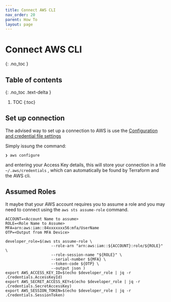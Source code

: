 ```yaml
---
title: Connect AWS CLI
nav_order: 20
parent: How To
layout: page
---
```


# Connect AWS CLI
{: .no_toc }

## Table of contents
{: .no_toc .text-delta }

1. TOC
{:toc}

## Set up connection

The advised way to set up a connection to AWS is use the [Configuration and credential file settings]( https://docs.aws.amazon.com/cli/latest/userguide/cli-configure-files.html) 

Simply issung the command:

```
❯ aws configure
```

and entering your Access Key details, this will store your connection in a file `~/.aws/credentials` , which can automatically be found by Terraform and the AWS cli.

## Assumed Roles

It maybe that your AWS account requires you to assume a role and you may need to connect using the `aws sts assume-role` command. 

```
ACCOUNT=<Account Name to assume>
ROLE=<Role Name to Assume>
MFA=arn:aws:iam::84xxxxxxx56:mfa/UserName
OTP=<Output from MFA Device>

developer_role=$(aws sts assume-role \
                    --role-arn "arn:aws:iam::${ACCOUNT}:role/${ROLE}" \
                    --role-session-name "${ROLE}" \
                    --serial-number ${MFA} \
                    --token-code ${OTP} \
                    --output json )
export AWS_ACCESS_KEY_ID=$(echo $developer_role | jq -r .Credentials.AccessKeyId)
export AWS_SECRET_ACCESS_KEY=$(echo $developer_role | jq -r .Credentials.SecretAccessKey)
export AWS_SESSION_TOKEN=$(echo $developer_role | jq -r .Credentials.SessionToken)
```
